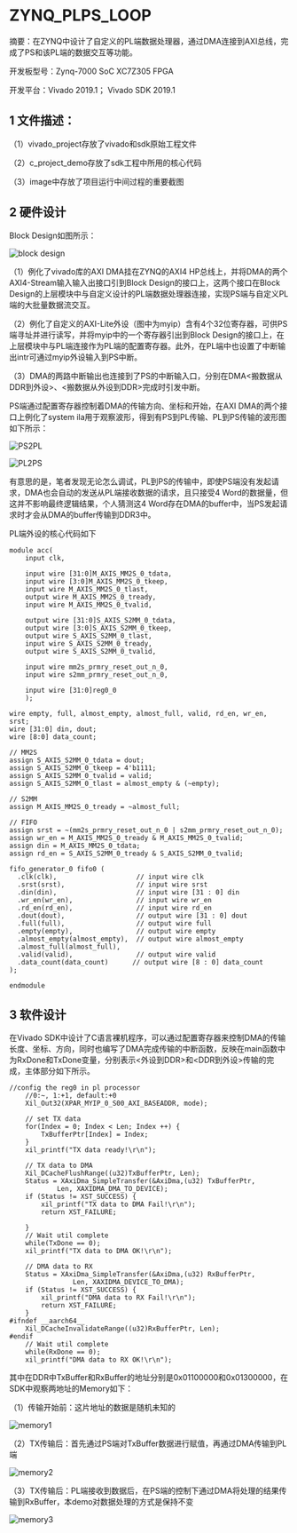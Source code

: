 # ZYNQ_PLPS_LOOP

摘要：在ZYNQ中设计了自定义的PL端数据处理器，通过DMA连接到AXI总线，完成了PS和该PL端的数据交互等功能。

开发板型号：Zynq-7000 SoC XC7Z305 FPGA

开发平台：Vivado 2019.1； Vivado SDK 2019.1

## 1 文件描述：

（1）vivado_project存放了vivado和sdk原始工程文件

（2）c_project_demo存放了sdk工程中所用的核心代码

（3）image中存放了项目运行中间过程的重要截图

## 2 硬件设计

Block Design如图所示：

![block design](https://user-images.githubusercontent.com/95362898/227087287-836e9278-493c-4f0f-ace3-e81e4ec11c0d.PNG)

（1）例化了vivado库的AXI DMA挂在ZYNQ的AXI4 HP总线上，并将DMA的两个AXI4-Stream输入输入出接口引到Block Design的接口上，这两个接口在Block Design的上层模块中与自定义设计的PL端数据处理器连接，实现PS端与自定义PL端的大批量数据流交互。

（2）例化了自定义的AXI-Lite外设（图中为myip）含有4个32位寄存器，可供PS端寻址并进行读写，并将myip中的一个寄存器引出到Block Design的接口上，在上层模块中与PL端连接作为PL端的配置寄存器。此外，在PL端中也设置了中断输出intr可通过myip外设输入到PS中断。

（3）DMA的两路中断输出也连接到了PS的中断输入口，分别在DMA<搬数据从DDR到外设>、<搬数据从外设到DDR>完成时引发中断。

PS端通过配置寄存器控制着DMA的传输方向、坐标和开始，在AXI DMA的两个接口上例化了system ila用于观察波形，得到有PS到PL传输、PL到PS传输的波形图如下所示：

![PS2PL](https://user-images.githubusercontent.com/95362898/227091570-ca13e28f-04bf-4b47-8551-07263b43a1d1.PNG)

![PL2PS](https://user-images.githubusercontent.com/95362898/227091597-aa894cc1-a096-4417-857f-0cfcf56e8f55.PNG)

有意思的是，笔者发现无论怎么调试，PL到PS的传输中，即使PS端没有发起请求，DMA也会自动的发送从PL端接收数据的请求，且只接受4 Word的数据量，但这并不影响最终逻辑结果，个人猜测这4 Word存在DMA的buffer中，当PS发起请求时才会从DMA的buffer传输到DDR3中。

PL端外设的核心代码如下

````
module acc(
    input clk,

    input wire [31:0]M_AXIS_MM2S_0_tdata,
    input wire [3:0]M_AXIS_MM2S_0_tkeep,
    input wire M_AXIS_MM2S_0_tlast,
    output wire M_AXIS_MM2S_0_tready,
    input wire M_AXIS_MM2S_0_tvalid,
    
    output wire [31:0]S_AXIS_S2MM_0_tdata,
    output wire [3:0]S_AXIS_S2MM_0_tkeep,
    output wire S_AXIS_S2MM_0_tlast,
    input wire S_AXIS_S2MM_0_tready,
    output wire S_AXIS_S2MM_0_tvalid,
    
    input wire mm2s_prmry_reset_out_n_0,    
    input wire s2mm_prmry_reset_out_n_0,
    
    input wire [31:0]reg0_0
    );

wire empty, full, almost_empty, almost_full, valid, rd_en, wr_en, srst;
wire [31:0] din, dout;
wire [8:0] data_count;

// MM2S
assign S_AXIS_S2MM_0_tdata = dout;
assign S_AXIS_S2MM_0_tkeep = 4'b1111;
assign S_AXIS_S2MM_0_tvalid = valid;
assign S_AXIS_S2MM_0_tlast = almost_empty & (~empty);

// S2MM
assign M_AXIS_MM2S_0_tready = ~almost_full;

// FIFO
assign srst = ~(mm2s_prmry_reset_out_n_0 | s2mm_prmry_reset_out_n_0);
assign wr_en = M_AXIS_MM2S_0_tready & M_AXIS_MM2S_0_tvalid;
assign din = M_AXIS_MM2S_0_tdata;
assign rd_en = S_AXIS_S2MM_0_tready & S_AXIS_S2MM_0_tvalid;
    
fifo_generator_0 fifo0 (
  .clk(clk),                    // input wire clk
  .srst(srst),                  // input wire srst
  .din(din),                    // input wire [31 : 0] din
  .wr_en(wr_en),                // input wire wr_en
  .rd_en(rd_en),                // input wire rd_en
  .dout(dout),                  // output wire [31 : 0] dout
  .full(full),                  // output wire full
  .empty(empty),                // output wire empty
  .almost_empty(almost_empty),  // output wire almost_empty
  .almost_full(almost_full),
  .valid(valid),                // output wire valid
  .data_count(data_count)      // output wire [8 : 0] data_count
);    
    
endmodule

````

## 3 软件设计

在Vivado SDK中设计了C语言裸机程序，可以通过配置寄存器来控制DMA的传输长度、坐标、方向，同时也编写了DMA完成传输的中断函数，反映在main函数中为RxDone和TxDone变量，分别表示<外设到DDR>和<DDR到外设>传输的完成，主体部分如下所示。

````
//config the reg0 in pl processor
	//0:~, 1:+1, default:+0
	Xil_Out32(XPAR_MYIP_0_S00_AXI_BASEADDR, mode);

	// set TX data
	for(Index = 0; Index < Len; Index ++) {
		TxBufferPtr[Index] = Index;
	}
	xil_printf("TX data ready!\r\n");

	// TX data to DMA
	Xil_DCacheFlushRange((u32)TxBufferPtr, Len);
	Status = XAxiDma_SimpleTransfer(&AxiDma,(u32) TxBufferPtr,
			Len, XAXIDMA_DMA_TO_DEVICE);
	if (Status != XST_SUCCESS) {
		xil_printf("TX data to DMA Fail!\r\n");
		return XST_FAILURE;

	}
	// Wait util complete
	while(TxDone == 0);
	xil_printf("TX data to DMA OK!\r\n");

	// DMA data to RX
	Status = XAxiDma_SimpleTransfer(&AxiDma,(u32) RxBufferPtr,
				Len, XAXIDMA_DEVICE_TO_DMA);
	if (Status != XST_SUCCESS) {
		xil_printf("DMA data to RX Fail!\r\n");
		return XST_FAILURE;
	}	
#ifndef __aarch64__
	Xil_DCacheInvalidateRange((u32)RxBufferPtr, Len);
#endif
	// Wait util complete
	while(RxDone == 0);
	xil_printf("DMA data to RX OK!\r\n");
````

其中在DDR中TxBuffer和RxBuffer的地址分别是0x01100000和0x01300000，在SDK中观察两地址的Memory如下：

（1）传输开始前：这片地址的数据是随机未知的

![memory1](https://user-images.githubusercontent.com/95362898/227094169-81b2819b-21ed-4466-8292-404b659a2177.PNG)

（2）TX传输后：首先通过PS端对TxBuffer数据进行赋值，再通过DMA传输到PL端

![memory2 ](https://user-images.githubusercontent.com/95362898/227094182-8311f947-7ce8-4602-ba23-d31568088482.PNG)

（3）TX传输后：PL端接收到数据后，在PS端的控制下通过DMA将处理的结果传输到RxBuffer，本demo对数据处理的方式是保持不变

![memory3](https://user-images.githubusercontent.com/95362898/227094194-8ed80756-60c7-47e6-acb7-574502446ad8.PNG)

